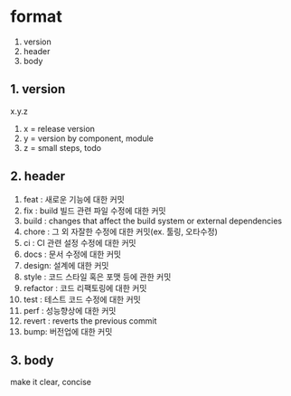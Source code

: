 # format

1. version
2. header
3. body


## 1. version

x.y.z

1. x = release version
2. y = version by component, module
3. z = small steps, todo

## 2. header

1. feat : 새로운 기능에 대한 커밋
2. fix : build 빌드 관련 파일 수정에 대한 커밋
3. build : changes that affect the build system or external dependencies
4. chore : 그 외 자잘한 수정에 대한 커밋(ex. 툴링, 오타수정)
5. ci : CI 관련 설정 수정에 대한 커밋
6. docs : 문서 수정에 대한 커밋
7. design: 설계에 대한 커밋
8. style : 코드 스타일 혹은 포맷 등에 관한 커밋
9. refactor : 코드 리팩토링에 대한 커밋
10. test : 테스트 코드 수정에 대한 커밋
11. perf : 성능향상에 대한 커밋
12. revert : reverts the previous commit
13. bump: 버전업에 대한 커밋

## 3. body

make it clear, concise

